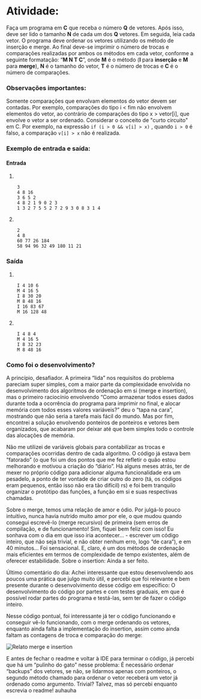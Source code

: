 # Atividade:
Faça um programa em **C** que receba o número **Q** de vetores. Após isso, deve ser lido o tamanho **N** de cada um dos **Q** vetores. Em seguida, leia cada vetor. O programa deve ordenar os vetores utilizando os método de inserção e merge. Ao final deve-se imprimir o número de trocas e comparações realizadas por ambos os métodos em cada vetor, conforme a seguinte formatação: “**M N T C**”, onde **M** é o método (**I** para **inserção** e **M** para **merge**), **N** é o tamanho do vetor, **T** é o número de trocas e **C** é o número de comparações.

### Observações importantes:
Somente comparações que envolvam elementos do vetor devem ser contadas. Por exemplo, comparações do tipo i < fim não envolvem elementos do vetor, ao contrário de comparações do tipo x > vetor[i], que envolve o vetor a ser ordenado.
Considerar o conceito de "curto circuito" em C. Por exemplo, na expressão
`if (i > 0 && v[i] > x)`
, quando `i > 0` é falso, a comparação `v[i] > x` não é realizada.


### Exemplo de entrada e saída:
#### Entrada
1. 

        3
        4 8 16
        3 6 5 2
        4 8 2 1 9 0 2 3
        1 3 2 7 5 5 2 7 2 9 3 0 8 3 1 4
2. 
    
        2
		4 8
        60 77 26 184
        58 94 96 32 49 180 11 21


### Saída
1. 

        I 4 10 6
        M 4 16 5
        I 8 30 20
        M 8 48 16
        I 16 83 67
        M 16 128 48
2. 

        I 4 8 4
        M 4 16 5
        I 8 32 23
        M 8 48 16


### Como foi o desenvolvimento?
A princípio, desafiador. A primeira “lida” nos requisitos do problema pareciam super simples, com a maior parte da complexidade envolvida no desenvolvimento dos algoritmos de ordenação em si (merge e insertion), mas o primeiro raciocínio envolvendo “Como armazenar todos esses dados durante toda a ocorrência do programa para imprimir no final, e alocar memória com todos esses valores variáveis?” deu o “tapa na cara”, mostrando que não seria a tarefa mais fácil do mundo. Mas por fim, encontrei a solução envolvendo ponteiros de ponteiros e vetores bem organizados, que acabaram por deixar até que bem simples todo o controle das alocações de memória.

Não me utilizei de variáveis globais para contabilizar as trocas e comparações ocorridas dentro de cada algoritmo. O código já estava bem “fatorado” (o que foi um dos pontos que me fez refletir o quão estou melhorando e motivou a criação do “diário”. Há alguns meses atrás, ter de mexer no próprio código para adicionar alguma funcionalidade era um pesadelo, a ponto de ter vontade de criar outro do zero (tá, os códigos eram pequenos, então isso não era tão difícil) rs) e foi bem tranquilo organizar o protótipo das funções, a função em si e suas respectivas chamadas. 

Sobre o merge, temos uma relação de amor e ódio. Por julgá-lo pouco intuitivo, nunca havia nutrido muito amor por ele, o que mudou quando consegui escrevê-lo (merge recursivo) de primeira (sem erros de compilação, e de funcionamento! Sim, fiquei bem feliz com isso! Eu sonhava com o dia em que isso iria acontecer… - escrever um código inteiro, que não seja trivial, e não obter nenhum erro, logo “de cara”), e em 40 minutos… Foi sensacional. E, claro, é um dos métodos de ordenação mais eficientes em termos de complexidade de tempo existentes, além de oferecer estabilidade. 
Sobre o insertion: Ainda a ser feito.

Último comentário do dia: Achei interessante que estou desenvolvendo aos poucos uma prática que julgo muito útil, e percebi que foi relevante e bem presente durante o desenvolvimento desse código em específico: O desenvolvimento do código por partes e com testes graduais, em que é possível rodar partes do programa e testá-las, sem ter de fazer o código inteiro.

Nesse código pontual, foi interessante já ter o código funcionando e conseguir vê-lo funcionando, com o merge ordenando os vetores, enquanto ainda falta a implementação do insertion, assim como ainda faltam as contagens de troca e comparação do merge:

![Relato merge e insertion](https://user-images.githubusercontent.com/60077147/93302599-a2836600-f7d0-11ea-9686-fdbcec8c0e05.jpg)


E antes de fechar o readme e voltar à IDE para terminar o código, já percebi que há um “pulinho do gato” nesse problema: É necessário ordenar “backups” dos vetores, se não, se lidarmos apenas com ponteiros, o segundo método chamado para ordenar o vetor receberá um vetor já ordenado como argumento. Trivial? Talvez, mas só percebi enquanto escrevia o readme! auhauha

